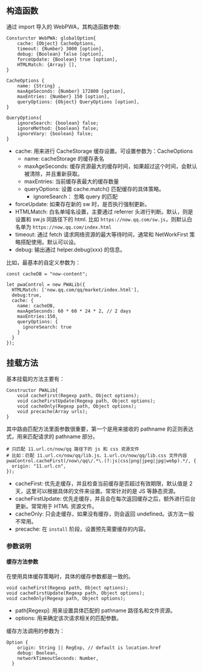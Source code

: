 ## 构造函数

通过 import 导入的 WebPWA，其构造函数参数:

```
Consturctor WebPWA: globalOption{
    cache: {Object} CacheOptions,
	timeout: {Number} 3000 [option],
	debug: {Boolean} false [option],
	forceUpdate: {Boolean} true [option],
    HTMLMatch: {Array} [],
}

CacheOptions {
    name: {String} , 
    maxAgeSeconds: {Number} 172800 [option], 
    maxEntries: {Number} 150 [option], 
    queryOptions: {Object} QueryOptions [option], 
}

QueryOptions{
    ignoreSearch: {boolean} false;
    ignoreMethod: {boolean} false;
    ignoreVary: {boolean} false;
}

```

 - cache: 用来进行 CacheStorage 缓存设置。可设置参数为：CacheOptions
    - name: cacheStorage 的缓存表名
    - maxAgeSeconds: 缓存资源最大的缓存时间，如果超过这个时间，会默认被清除，并且重新获取。
    - maxEntries: 当前缓存表最大的缓存数量
    - queryOptions: 设置 cache.match() 匹配缓存的具体策略。
        - ignoreSearch： 忽略 query 的匹配
 - forceUpdate: 如果存在新的 sw 时，是否执行强制更新。
 - HTMLMatch: 白名单域名设置，主要通过 referrer 头进行判断。默认，则是设置和 sw.js 同路径下的 html. 比如 `https://now.qq.com/sw.js`，则默认白名单为 `https://now.qq.com/index.html`
 - timeout: 通过 fetch 请求网络资源的最大等待时间，通常和 NetWorkFirst 策略搭配使用。默认可以设。
 - debug: 输出通过 helper.debug(xxx) 的信息。
 
比如，最基本的自定义参数为：

```
const cacheDB = "now-content";

let pwaControl = new PWALib({
  HTMLMatch: ['now.qq.com/qq/market/index.html'],
  debug:true,
  cache: {
    name: cacheDB,
    maxAgeSeconds: 60 * 60 * 24 * 2, // 2 days
    maxEntries:150,
    queryOptions: {
      ignoreSearch: true
    }
  }
});
```

## 挂载方法

基本挂载的方法主要有：

```
Constructor PWALib{
    void cacheFirst(Regexp path, Object options);
    void cacheFirstUpdate(Regexp path, Object options);
    void cacheOnly(Regexp path, Object options);
    void precache(Array urls);
}
```

其中路由匹配方法里面参数很重要，第一个是用来接收的 pathname 的正则表达式，用来匹配请求的 pathname 部分。

```
# 只匹配 11.url.cn/now/qq 路径下的 js 和 css 资源文件
# 比如：匹配 11.url.cn/now/qq/lib.js、1.url.cn/now/qq/lib.css 文件内容
pwaControl.cacheFirst(/now\/qq\/.*\.(?:js|css|png|jpeg|jpg|webp).*/, {
  origin: "11.url.cn",
});

```

 - cacheFirst: 优先走缓存，并且检查当前缓存是否超过有效期限，默认值是 2 天，这里可以根据具体的文件来设置。常常针对的是 JS 等静态资源。
 - cacheFirstUpdate: 优先走缓存，并且会在每次返回缓存之后，额外进行后台更新。常常用于 HTML 资源文件。
 - cacheOnly: 只会走缓存，如果没有缓存，则会返回 undefined。该方法一般不常用。
 - precache: 在 `install` 阶段，设置预先需要缓存的内容。


### 参数说明

#### 缓存方法参数

在使用具体缓存策略时，具体的缓存参数都是一致的。

```
void cacheFirst(Regexp path, Object options);
void cacheFirstUpdate(Regexp path, Object options);
void cacheOnly(Regexp path, Object options);
```

 - path[Regexp]: 用来设置具体匹配的 pathname 路径名和文件资源。
 - options: 用来确定该次请求相关的匹配参数。


缓存方法调用的参数为：

```
Option {
    origin: String || RegExp, // default is location.href
    debug: Boolean,
    networkTimeoutSeconds: Number,
  }
```